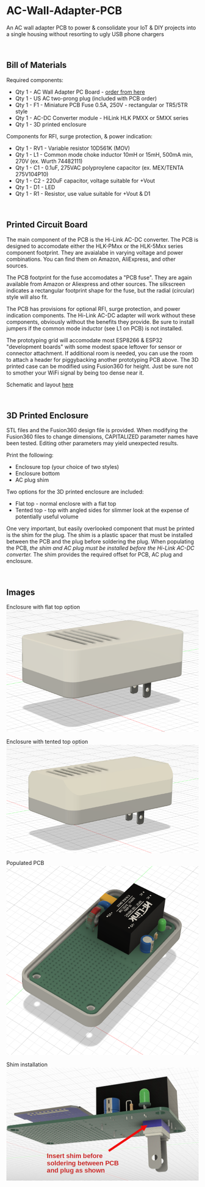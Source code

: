 # AC-Wall-Adapter-PCB
An AC wall adapter PCB to power &amp; consolidate your IoT & DIY projects into a single housing without resorting to ugly USB phone chargers

<br>

## Bill of Materials



Required components:
- Qty 1 - AC Wall Adapter PC Board - [order from here](https://www.tindie.com/products/shencentral/ac-wall-adapter-pcb-for-iot-projects-us-plug/)
- Qty 1 - US AC two-prong plug (included with PCB order)
- Qty 1 - F1 - Miniature PCB Fuse 0.5A, 250V - rectangular or TR5/5TR style
- Qty 1 - AC-DC Converter module - HiLink HLK PMXX or 5MXX series
- Qty 1 - 3D printed enclosure

  
Components for RFI, surge protection, & power indication:
- Qty 1 - RV1 - Variable resistor 10D561K  (MOV) 
- Qty 1 - L1 - Common mode choke inductor 10mH or 15mH, 500mA min, 270V (ex. Wurth 74482111)
- Qty 1 - C1 - 0.1uF, 275VAC polyproylene capacitor (ex. MEX/TENTA 275V104P10)
- Qty 1 - C2 - 220uF capacitor, voltage suitable for +Vout
- Qty 1 - D1 - LED
- Qty 1 - R1 - Resistor, use value suitable for +Vout & D1


<br>

## Printed Circuit Board

The main component of the PCB is the Hi-Link AC-DC converter.  The PCB is designed to accomodate either the HLK-PMxx or the HLK-5Mxx series component footprint.  They are avaialabe in varying voltage and power combinations.  You can find them on Amazon, AliExpress, and other sources.

The PCB footprint for the fuse accomodates a "PCB fuse".  They are again available from Amazon or Aliexpress and other sources.  The silkscreen indicates a rectangular footprint shape for the fuse, but the radial (circular) style will also fit.

The PCB has provisions for optional RFI, surge protection, and power indication components.  The Hi-Link AC-DC adapter will work without these components, obviously without the benefits they provide.  Be sure to install jumpers if the common mode inductor (see L1 on PCB) is not installed.

The prototyping grid will accomodate most ESP8266 & ESP32 "development boards" with some modest space leftover for sensor or connector attachment.  If additional room is needed, you can use the room to attach a header for piggybacking another prototyping PCB above.  The 3D printed case can be modified using Fusion360 for height.  Just be sure not to smother your WiFi signal by being too dense near it.

Schematic and layout [here](https://github.com/heyitsyang/AC-Wall-Adapter-PCB/tree/main/Schematic_and_Layout)


<br>

## 3D Printed Enclosure

STL files and the Fusion360 design file is provided.  When modifying the Fusion360 files to change dimensions, CAPITALIZED parameter names have been tested.  Editing other parameters may yield unexpected results.

Print the following:
- Enclosure top (your choice of two styles)
- Enclosure bottom
- AC plug shim

Two options for the 3D printed enclosure are included:
- Flat top - normal enclosre with a flat top
- Tented top - top with angled sides for slimmer look at the expense of potentially useful volume

One very important, but easily overlooked component that must be printed is the shim for the plug.  The shim is a plastic spacer that must be installed between the PCB and the plug before soldering the plug.  When populating the PCB, *the shim and AC plug must be installed before the Hi-Link AC-DC converter.*  The shim provides the required offset for PCB, AC plug and enclosure.

<br>

## Images


Enclosure with flat top option
![Flat top version](3D_Printed_Enclosure/images/Top_Enc_Flat.png)

Enclosure with tented top option
![Tented top version](3D_Printed_Enclosure/images/Top_Enc_Tented.png)

Populated PCB
![Populated PCB](3D_Printed_Enclosure/images/wo_top.png)

Shim installation
![Shim installation](3D_Printed_Enclosure/images/spacer_shim_placement.png)